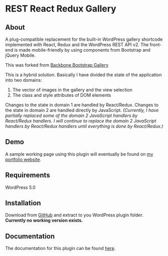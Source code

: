 REST React Redux Gallery
==========================

## About

A plug-compatible replacement for the built-in WordPress gallery shortcode implemented with React, Redux and the WordPress REST API v2.
The front-end is made mobile-friendly by using components from Bootstrap and jQuery Mobile.

This was forked from [Backbone Bootstrap Gallery](https://github.com/magenta-cuda/bb-gallery)

This is a hybrid solution. Basically I have divided the state of the application into two domains:

1. The vector of images in the gallery and the view selection
2. The class and style attributes of DOM elements

Changes to the state in domain 1 are handled by React/Redux. Changes to the state in domain 2 are handled directly by JavaScript.
*(Currently, I have partially replaced some of the domain 2 JavaScript handlers by React/Redux handlers. I will continue to replace
the domain 2 JavaScript handlers by React/Redux handlers until everything is done by React/Redux.)*
## Demo

A sample working page using this plugin will eventually be found on [my portfolio website](http://magentacuda.com/).

## Requirements

WordPress 5.0

## Installation

Download from [GitHub](https://github.com/magenta-cuda/rrr-gallery/archive/master.zip) and extract to you WordPress plugin folder.
**Currently no working version exists.**
 
## Documentation

The documentation for this plugin can be found [here](http://docs.magentacuda.com/).

